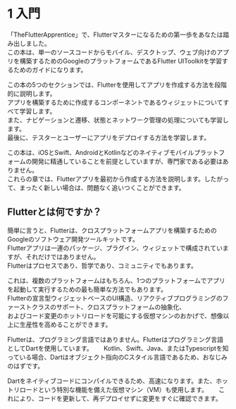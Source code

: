 # 1 入門

「TheFlutterApprentice」で、Flutterマスターになるための第一歩をあなたは踏み出しました。  
この本は、単一のソースコードからモバイル、デスクトップ、ウェブ向けのアプリを構築するためのGoogleのプラットフォームであるFlutter UIToolkitを学習するためのガイドになります。  


この本の5つのセクションでは、Flutterを使用してアプリを作成する方法を段階的に説明します。  
アプリを構築するために作成するコンポーネントであるウィジェットについてすべて学習します。  
また、ナビゲーションと遷移、状態とネットワーク管理の処理についても学習します。  
最後に、テスターとユーザーにアプリをデプロイする方法を学習します。  

この本は、iOSとSwift、AndroidとKotlinなどのネイティブモバイルプラットフォームの開発に精通していることを前提としていますが、専門家である必要はありません。  
これらの章では、Flutterアプリを最初から作成する方法を説明します。したがって、まったく新しい場合は、問題なく追いつくことができます。  

## Flutterとは何ですか？

簡単に言うと、Flutterは、クロスプラットフォームアプリを構築するためのGoogleのソフトウェア開発ツールキットです。  
Flutterアプリは一連のパッケージ、プラグイン、ウィジェットで構成されていますが、それだけではありません。  
Flutterはプロセスであり、哲学であり、コミュニティでもあります。  

これは、複数のプラットフォームはもちろん、1つのプラットフォームでアプリを起動して実行するための最も簡単な方法でもあります。  
Flutterの宣言型ウィジェットベースのUI構造、リアクティブプログラミングのファーストクラスのサポート、クロスプラットフォームの抽象化、  
およびコード変更のホットリロードを可能にする仮想マシンのおかげで、想像以上に生産性を高めることができます。


Flutterは、プログラミング言語ではありません。Flutterはプログラミング言語としてDartを使用しています。　　
Kotlin、Swift、Java、またはTypescriptを知っている場合、Dartはオブジェクト指向のCスタイル言語であるため、おなじみのはずです。　　

Dartをネイティブコードにコンパイルできるため、高速になります。また、ホットリロードという特別な機能を備えた仮想マシン（VM）も使用します。　　
これにより、コードを更新して、再デプロイせずに変更をすぐに確認できます。  

